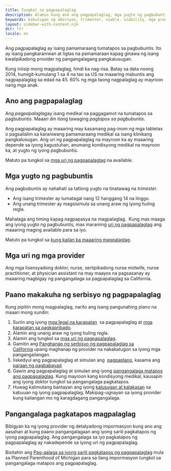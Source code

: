 ```yaml
---
title: Tungkol sa pagpapalaglag
description: Alamin kung ano ang pagpapalaglag, mga yugto ng pagbubuntis, mga uri ng mga provider ng pagpapalaglag, kung paano magpalaglag, at pangangalaga pagkatapos ng pagpapalaglag.
keywords: kahulugan ng aborsyon, trimester, viable. viability, mga provider
layout: sidebar-with-content.njk
dir: ltr
locale: en
---
```

Ang pagpapalaglag ay isang pamamaraang tumatapos sa pagbubuntis. Ito ay isang pangkaraniwan at ligtas na pamamaraan kapag ginawa ng isang kwalipikadong provider ng pangangalagang pangkalusugan.

Kung iniisip mong magpalaglag, hindi ka nag-iisa. Batay sa data noong 2014, humigit-kumulang 1 sa 4 na tao sa US na maaaring mabuntis ang nagpapalaglag sa edad na 45. 60% ng mga taong nagpalaglag ay mayroon nang mga anak.

## Ano ang pagpapalaglag

Ang *pagpapalaglag*ay isang medikal na paggagamot na tumatapos sa pagbubuntis. Maaari din itong tawaging *pagtapos sa pagbubuntis*.

Ang pagpapalaglag ay maaaring may kasamang pag-inom ng mga tabletas o pagsailalim sa karaniwang pamamaraang medikal sa isang klinikang pangkalusugan. Ang uri ng pagpapalaglag na mayroon ka ay maaaring depende sa iyong kagustuhan, anumang kondisyong medikal na mayroon ka, at yugto ng iyong pagbubuntis.

Matuto pa tungkol sa [mga uri ng pagpapalaglag](/getting-an-abortion/types-of-abortion/) na available.

## Mga yugto ng pagbubuntis

Ang pagbubuntis ay nahahati sa tatlong yugto na tinatawag na *trimester*.

- Ang isang trimester ay tumatagal nang 12 hanggang 14 na linggo.
- Ang unang trimester ay magsisimula sa unang araw ng iyong huling regla.

Mahalaga ang timing kapag nagpapasya na magpalaglag.  Kung mas maaga ang iyong yugto ng pagbubuntis, mas maraming [uri ng pagpapalaglag](/getting-an-abortion/types-of-abortion/) ang maaaring maging available para sa iyo.

Matuto pa tungkol sa [kung kailan ka maaaring magpalaglag](/your-rights/your-legal-right-to-an-abortion/).

## Mga uri ng mga provider

Ang mga lisensyadong doktor, nurse, sertipikadong nurse midwife, nurse practitioner, at physician assistant na may maayos na pagsasanay ay maaaring magbigay ng pangangalaga sa pagpapalaglag sa California.

## Paano makakuha ng serbisyo ng pagpapalaglag

Kung pipiliin mong magpalaglag, narito ang isang pangunahing plano na maaari mong sundin:

1. Suriin ang iyong [mga legal na karapatan](/your-rights/your-legal-right-to-an-abortion/)  sa pagpapalaglag at [mga karapatan sa pagkapribado](/your-rights/your-privacy/).
2. Alamin ang unang araw ng iyong huling regla.
3. Alamin ang tungkol sa [mga uri ng pagpapalaglag](/getting-an-abortion/types-of-abortion/).
4. Gamitin ang [Panghanap ng serbisyo ng pagpapalaglag sa California](/find-a-provider/) upang maghanap ng provider na nakakatugon sa iyong mga pangangailangan.
5. Iiskedyul ang pagpapalaglag at simulan ang  [pagpaplano](/getting-an-abortion/planning/), kasama ang [paraan ng pagbabayad](/getting-an-abortion/how-to-pay-for-an-abortion/).
6. Gawin ang pagpapalaglag at simulan ang iyong [pangangalaga matapos ang pagpapalaglag](#abortion-aftercare). Kung mayroon kang kondisyong medikal, kausapin ang iyong doktor tungkol sa pangangalaga pagkatapos.
7. Huwag kalimutang bantayan ang iyong [kalusugan at kalakasan](/support/health-and-wellness/) sa kabuuan ng iyong pagpapalaglag. Makipag-ugnayan sa iyong provider kung kailangan mo ng karagdagang pangangalaga.

## Pangangalaga pagkatapos magpalaglag

Bibigyan ka ng iyong provider ng detalyadong impormasyon kung ano ang aasahan at kung paano pangangalagaan ang iyong sarili pagkatapos ng iyong pagpapalaglag. Ang pangangalaga sa iyo pagkatapos ng pagpapalaglag ay nakadepende sa iyong uri ng pagpapalaglag.

Bisitahin ang [Pag-aalaga sa iyong sarili pagkatapos ng pagpapalaglag](https://www.plannedparenthood.org/planned-parenthood-michigan/healthcare/abortion-services/caring-for-yourself-after-an-abortion) mula sa Planned Parenthood of Michigan para sa ilang impormasyon tungkol sa pangangalaga matapos ang pagpapalaglag.
